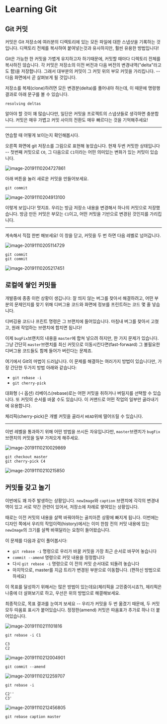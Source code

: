 # Learning Git

## Git 커밋

커밋은 Git 저장소에 여러분의 디렉토리에 있는 모든 파일에 대한 스냅샷을 기록하는 것입니다. 디렉토리 전체를 복사하여 붙여넣는것과 유사하지만, 훨씬 유용한 방법입니다!

Git은 가능한 한 커밋을 가볍게 유지하고자 하기때문에, 커밋할 때마다 디렉토리 전체를 복사하진 않습니다. 각 커밋은  저장소의 이전 버전과 다음 버전의 변경내역("delta"라고도 함)을 저장합니다. 그래서 대부분의 커밋이 그 커밋 위의 부모  커밋을 가리킵니다. -- 다음 화면에서 곧 살펴보게 될 것입니다.

저장소를 복제(clone)하려면 모든 변경분(delta)를 풀어내야 하는데, 이 때문에 명령행 결과로 아래 문구를 볼 수 있습니다.

```
resolving deltas
```

알아야 할 것이 꽤 많습니다만, 일단은 커밋을 프로젝트의 스냅샷들로 생각하면 충분합니다. 커밋은 매우 가볍고 커밋 사이의 전환도 매우 빠르다는 것을 기억해주세요!

---

연습할 때 어떻게 보이는지 확인해봅시다.

오른쪽 화면에 git 저장소를 그림으로 표현해 놓았습니다. 현재 두번 커밋한 상태입니다 -- 첫번째 커밋으로 `C0`, 그 다음으로 `C1`이라는 어떤 의미있는 변화가 있는 커밋이 있습니다.

![image-20191110204727861](learngitorg.assets/image-20191110204727861.png)

 아래 버튼을 눌러 새로운 커밋을 만들어보세요.    

```shell
git commit
```

![image-20191110204913100](learngitorg.assets/image-20191110204913100.png)

 이렇게 보입니다! 멋지죠. 우리는 방금 저장소 내용을 변경해서 하나의 커밋으로 저장했습니다. 방금 만든 커밋은 부모는 `C1`이고, 어떤 커밋을 기반으로 변경된 것인지를 가리킵니다.

---

 계속해서 직접 한번 해보세요! 이 창을 닫고, 커밋을 두 번 하면 다음 레벨로 넘어갑니다. 

![image-20191110205114729](learngitorg.assets/image-20191110205114729.png)

```
git commit
git commit
```

![image-20191110205217451](learngitorg.assets/image-20191110205217451.png)









## 로컬에 쌓인 커밋들

개발중에 종종 이런 상황이 생깁니다: 잘 띄지 않는 버그를 찾아서 해결하려고, 어떤 부분의 문제인지를 찾기 위해 디버그용 코드와 화면에 정보를 프린트하는 코드 몇 줄 넣습니다. 

디버깅용 코드나 프린트 명령은 그 브랜치에 들어있습니다. 마침내 버그를 찾아서 고쳤고, 원래 작업하는 브랜치에 합치면 됩니다!

이제 `bugFix`브랜치의 내용을 `master`에 합쳐 넣으려 하지만, 한 가지 문제가 있습니다. 그냥 간단히 `master`브랜치를 최신 커밋으로 이동시킨다면(fast-forward) 그 불필요한 디버그용 코드들도 함께 들어가 버린다는 문제죠.

여기에서 Git의 마법이 드러납니다. 이 문제를 해결하는 여러가지 방법이 있습니다만, 가장 간단한 두가지 방법 아래와 같습니다:

- `git rebase -i`
- `git cherry-pick`

대화형 (-i 옵션) 리베이스(rebase)로는 어떤 커밋을 취하거나 버릴지를 선택할 수 있습니다. 또 커밋의 순서를 바꿀 수도 있습니다. 이 커맨드로 어떤 작업의 일부만 골라내기에 유용합니다.

체리픽(cherry-pick)은 개별 커밋을 골라서 `HEAD`위에 떨어뜨릴 수 있습니다.

---

 이번 레벨을 통과하기 위해 어떤 방법을 쓰시든 자유입니다만, `master`브랜치가 `bugFix` 브랜치의 커밋을 일부 가져오게 해주세요. 

![image-20191110210029869](learngitorg.assets/image-20191110210029869.png)

```
git checkout master
git cherry-pick C4
```

![image-20191110210215850](learngitorg.assets/image-20191110210215850.png)

## 커밋들 갖고 놀기

이번에도 꽤 자주 발생하는 상황입니다. `newImage`와 `caption` 브랜치에 각각의 변경내역이 있고 서로 약간 관련이 있어서, 저장소에 차례로 쌓여있는 상황입니다.

때로는 이전 커밋의 내용을 살짝 바꿔야하는 골치아픈 상황에 빠지게 됩니다. 이번에는 디자인 쪽에서 우리의 작업이력(history)에서는 이미 한참 전의 커밋 내용에 있는 `newImage`의 크기를 살짝 바꿔달라는 요청이 들어왔습니다.

이 문제를 다음과 같이 풀어봅시다:

- `git rebase -i` 명령으로 우리가 바꿀 커밋을 가장 최근 순서로 바꾸어 놓습니다
- `commit --amend` 명령으로 커밋 내용을 정정합니다
- 다시 `git rebase -i` 명령으로 이 전의 커밋 순서대로 되돌려 놓습니다
- 마지막으로, master를 지금 트리가 변경된 부분으로 이동합니다. (편하신 방법으로 하세요)

이 목표를 달성하기 위해서는 많은 방법이 있는데요(체리픽을 고민중이시죠?), 체리픽은 나중에 더 살펴보기로 하고, 우선은 위의 방법으로 해결해보세요.

최종적으로, 목표 결과를 눈여겨 보세요 -- 우리가 커밋을 두 번 옮겼기 때문에, 두 커밋 모두 따옴표 표시가 붙어있습니다. 정정한(amend) 커밋은 따옴표가 추가로 하나 더 붙어있습니다.

![image-20191110211101816](learngitorg.assets/image-20191110211101816.png)

```
git rebase -i C1
```

```
C3
C2
```

![image-20191110212004901](learngitorg.assets/image-20191110212004901.png)

```
git commit --amend
```

![image-20191110212259707](learngitorg.assets/image-20191110212259707.png)

```
git rebase -i
```

```
C2''
C3'
```

![image-20191110212456805](learngitorg.assets/image-20191110212456805.png)

```
git rebase caption master
```

